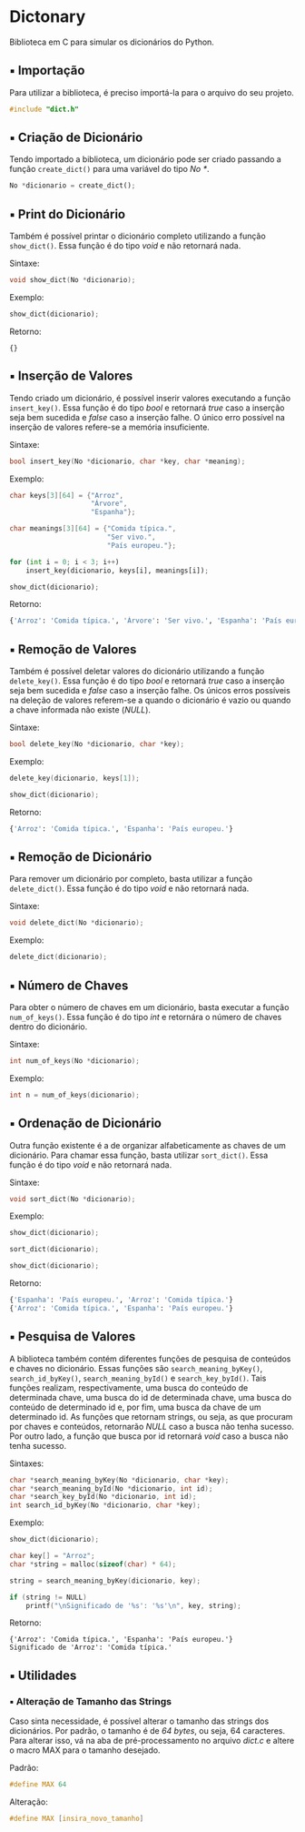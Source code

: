 # Dictonary

Biblioteca em C para simular os dicionários do Python.

## ▪ Importação

Para utilizar a biblioteca, é preciso importá-la para o arquivo do seu projeto.

```c
#include "dict.h"
```

## ▪ Criação de Dicionário

Tendo importado a biblioteca, um dicionário pode ser criado passando a função `create_dict()` para uma variável do tipo _No *_.

```python
No *dicionario = create_dict();
```

## ▪ Print do Dicionário

Também é possível printar o dicionário completo utilizando a função `show_dict()`. Essa função é do tipo _void_ e não retornará nada.

Sintaxe:

```c
void show_dict(No *dicionario);
```

Exemplo: 

```python
show_dict(dicionario);
```

Retorno:

`{}`


## ▪ Inserção de Valores

Tendo criado um dicionário, é possível inserir valores executando a função `insert_key()`. Essa função é do tipo _bool_ e retornará _true_ caso a inserção seja bem sucedida e _false_ caso a inserção falhe. O único erro possível na inserção de valores refere-se a memória insuficiente.

Sintaxe:

```c
bool insert_key(No *dicionario, char *key, char *meaning);
```

Exemplo: 

```c
char keys[3][64] = {"Arroz",
                    "Árvore",
                    "Espanha"};

char meanings[3][64] = {"Comida típica.",
                        "Ser vivo.",
                        "País europeu."};
```
```python
for (int i = 0; i < 3; i++)
    insert_key(dicionario, keys[i], meanings[i]);

show_dict(dicionario);
```

Retorno:

```python
{'Arroz': 'Comida típica.', 'Árvore': 'Ser vivo.', 'Espanha': 'País europeu.'}
```

## ▪ Remoção de Valores

Também é possível deletar valores do dicionário utilizando a função `delete_key()`. Essa função é do tipo _bool_ e retornará _true_ caso a inserção seja bem sucedida e _false_ caso a inserção falhe. Os únicos erros possíveis na deleção de valores referem-se a quando o dicionário é vazio ou quando a chave informada não existe (_NULL_).

Sintaxe:

```c
bool delete_key(No *dicionario, char *key);
```

Exemplo: 

```c
delete_key(dicionario, keys[1]);

show_dict(dicionario);
```

Retorno:

```python
{'Arroz': 'Comida típica.', 'Espanha': 'País europeu.'}
```

## ▪ Remoção de Dicionário

Para remover um dicionário por completo, basta utilizar a função `delete_dict()`. Essa função é do tipo _void_ e não retornará nada.

Sintaxe:

```c
void delete_dict(No *dicionario);
```

Exemplo: 

```c
delete_dict(dicionario);
```

## ▪ Número de Chaves

Para obter o número de chaves em um dicionário, basta executar a função `num_of_keys()`. Essa função é do tipo _int_ e retornára o número de chaves dentro do dicionário.

Sintaxe:

```c
int num_of_keys(No *dicionario);
```

Exemplo: 

```c
int n = num_of_keys(dicionario);
```

## ▪ Ordenação de Dicionário

Outra função existente é a de organizar alfabeticamente as chaves de um dicionário. Para chamar essa função, basta utilizar `sort_dict()`. Essa função é do tipo _void_ e não retornará nada.

Sintaxe:

```c
void sort_dict(No *dicionario);
```

Exemplo: 

```c
show_dict(dicionario);

sort_dict(dicionario);

show_dict(dicionario);
```

Retorno: 

```python
{'Espanha': 'País europeu.', 'Arroz': 'Comida típica.'}
{'Arroz': 'Comida típica.', 'Espanha': 'País europeu.'}
```

## ▪ Pesquisa de Valores

A biblioteca também contém diferentes funções de pesquisa de conteúdos e chaves no dicionário. Essas funções são `search_meaning_byKey()`, `search_id_byKey()`, `search_meaning_byId()` e `search_key_byId()`. Tais funções realizam, respectivamente, uma busca do conteúdo de determinada chave, uma busca do id de determinada chave, uma busca do conteúdo de determinado id e, por fim, uma busca da chave de um determinado id. As funções que retornam strings, ou seja, as que procuram por chaves e conteúdos, retornarão _NULL_ caso a busca não tenha sucesso. Por outro lado, a função que busca por id retornará _void_ caso a busca não tenha sucesso.

Sintaxes:

```c
char *search_meaning_byKey(No *dicionario, char *key);
char *search_meaning_byId(No *dicionario, int id);
char *search_key_byId(No *dicionario, int id);
int search_id_byKey(No *dicionario, char *key);
```

Exemplo: 

```c
show_dict(dicionario);

char key[] = "Arroz";
char *string = malloc(sizeof(char) * 64);

string = search_meaning_byKey(dicionario, key);

if (string != NULL)
    printf("\nSignificado de '%s': '%s'\n", key, string);
```

Retorno: 

```
{'Arroz': 'Comida típica.', 'Espanha': 'País europeu.'}
Significado de 'Arroz': 'Comida típica.'
```

## ▪ Utilidades

### ▪ Alteração de Tamanho das Strings

Caso sinta necessidade, é possível alterar o tamanho das strings dos dicionários. Por padrão, o tamanho é de _64 bytes_, ou seja, 64 caracteres. Para alterar isso, vá na aba de pré-processamento no arquivo _dict.c_ e altere o macro MAX para o tamanho desejado.

Padrão:

```c
#define MAX 64
```

Alteração:

```c
#define MAX [insira_novo_tamanho]
```